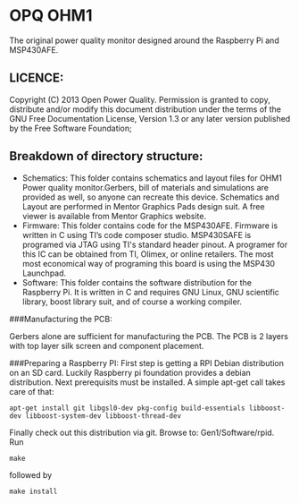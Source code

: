 OPQ OHM1
======
The original power quality monitor designed around the Raspberry Pi and MSP430AFE.

LICENCE:
--------
Copyright (C)  2013  Open Power Quality.
    Permission is granted to copy, distribute and/or modify this document
    distribution under the terms of the GNU Free Documentation License, Version 1.3
    or any later version published by the Free Software Foundation;
    
Breakdown of directory structure:
---------------------------------
* Schematics: This folder contains schematics and layout files for OHM1 Power quality monitor.Gerbers, bill of materials and simulations are provided as well, so anyone can recreate this device. Schematics and Layout are performed in Mentor Graphics Pads design suit. A free viewer is available from Mentor Graphics website.
* Firmware: This folder contains code for the MSP430AFE. Firmware is written in C using TI’s code composer studio. MSP430SAFE is programed via JTAG using TI's standard header pinout. A programer for this IC can be obtained from TI, Olimex, or online retailers. The most most economical way of programing this board is using the MSP430 Launchpad.
* Software: This folder contains the software distribution for the Raspberry Pi. It is written in C and requires GNU Linux, GNU scientific library, boost library suit, and of course a working compiler.

###Manufacturing the PCB:

Gerbers alone are sufficient for manufacturing the PCB. The PCB is 2 layers with top layer silk screen and component placement.

###Preparing a Raspberry PI:
First step is getting a RPI Debian distribution on an SD card. Luckily Raspberry pi foundation provides a debian distribution. Next prerequisits must be installed. A simple apt-get call takes care of that:

`apt-get install git libgsl0-dev pkg-config build-essentials libboost-dev libboost-system-dev libboost-thread-dev`

Finally check out this distribution via git. Browse to: Gen1/Software/rpid. Run

`make`

followed by

`make install`
